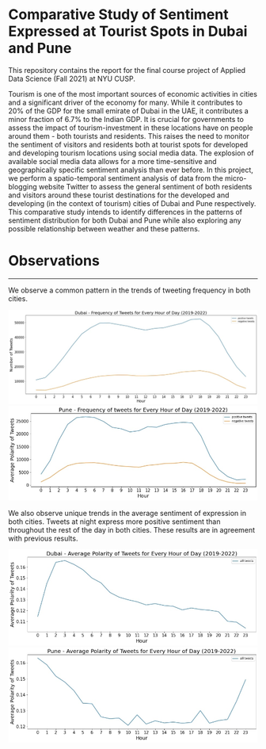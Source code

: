 # Comparative Study of Sentiment Expressed at Tourist Spots in Dubai and Pune

This repository contains the report for the final course project of Applied Data Science (Fall 2021) at NYU CUSP.

Tourism is one of the most important sources of economic activities in cities and a significant driver of the economy for many. While it contributes to 20% of the GDP for the small emirate of Dubai in the UAE, it contributes a minor fraction of 6.7% to the Indian GDP. It is crucial for governments to assess the impact of tourism-investment in these locations have on people around them - both tourists and residents. This raises the need to monitor the sentiment of visitors and residents both at tourist spots for developed and developing tourism locations using social media data. The explosion of available social media data allows for a more time-sensitive and geographically specific sentiment analysis than ever before. In this project, we perform a spatio-temporal sentiment analysis of data from the micro-blogging website Twitter to assess the general sentiment of both residents and visitors around these tourist destinations for the developed and developing (in the context of tourism) cities of Dubai and Pune respectively. This comparative study intends to identify differences in the patterns of sentiment distribution for both Dubai and Pune while also exploring any possible relationship between weather and these patterns.

# Observations
---

We observe a common pattern in the trends of tweeting frequency in both cities.

<img src="https://github.com/anerip98/comparative-study-of-sentiment-expressed-at-tourist-spots-in-dubai-and-pune/blob/main/images/dubai_hourly_frequency.jpg" width=600>

<img src="https://github.com/anerip98/comparative-study-of-sentiment-expressed-at-tourist-spots-in-dubai-and-pune/blob/main/images/pune_hourly_frequency.jpg" width=600>

We also observe unique trends in the average sentiment of expression in both cities. Tweets at night express more positive sentiment than throughout the rest of the day in both cities. These results are in agreement with previous results.

<img src="https://github.com/anerip98/comparative-study-of-sentiment-expressed-at-tourist-spots-in-dubai-and-pune/blob/main/images/dubai_hourly_polarity.jpg" width=600>

<img src="https://github.com/anerip98/comparative-study-of-sentiment-expressed-at-tourist-spots-in-dubai-and-pune/blob/main/images/pune_hourly_polarity.jpg" width=600>

